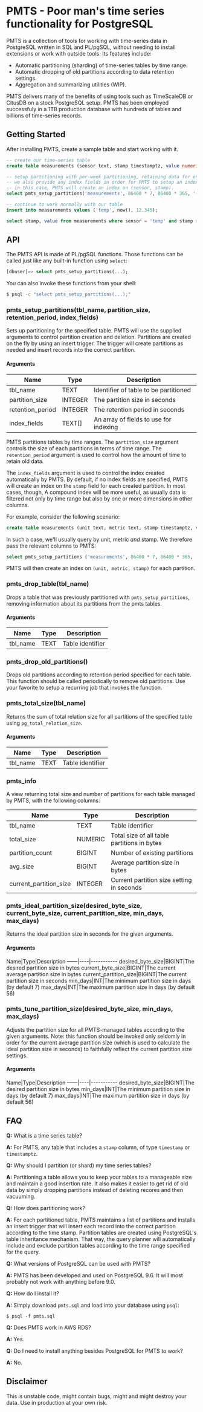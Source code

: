 # PMTS - Poor man's time series functionality for PostgreSQL

PMTS is a collection of tools for working with time-series data in PostgreSQL written in SQL and PL/pgSQL, without needing to install extensions or work with outside tools. Its features include:

- Automatic partitioning (sharding) of time-series tables by time range.
- Automatic dropping of old partitions according to data retention settings.
- Aggregation and summarizing utilities (WIP).

PMTS delivers many of the benefits of using tools such as TimeScaleDB or CitusDB on a stock PostgreSQL setup. PMTS has been employed successfuly in a 1TB production database with hundreds of tables and billions of time-series records.

## Getting Started

After installing PMTS, create a sample table and start working with it.

```SQL
-- create our time-series table
create table measurements (sensor text, stamp timestamptz, value numeric);

-- setup partitioning with per-week partitioning, retaining data for one year.
-- we also provide any index fields in order for PMTS to setup an index on relevant columns.
-- in this case, PMTS will create an index on (sensor, stamp).
select pmts_setup_partitions('measurements', 86400 * 7, 86400 * 365, '{sensor}');

-- continue to work normally with our table
insert into measurements values ('temp', now(), 12.345);

select stamp, value from measurements where sensor = 'temp' and stamp >= now() - interval '1 month';
```
## API

The PMTS API is made of PL/pgSQL functions. Those functions can be called just like any built-in function using `select`:

```SQL
[dbuser]=> select pmts_setup_partitions(...);
```

You can also invoke these functions from your shell:

```bash
$ psql -c "select pmts_setup_partitions(...);"
```

### pmts_setup_partitions(tbl_name, partition_size, retention_period, index_fields)

Sets up partitioning for the specified table. PMTS will use the supplied arguments to control partition creation and deletion. Partitions are created on the fly by using an insert trigger. The trigger will create partitions as needed and insert records into the correct partition.

#### Arguments

Name|Type|Description
----|----|-----------
tbl_name|TEXT|Identifier of table to be partitioned
partition_size|INTEGER|The partition size in seconds
retention_period|INTEGER|The retention period in seconds
index_fields|TEXT[]|An array of fields to use for indexing

PMTS partitions tables by time ranges. The `partition_size` argument controls the size of each partitions in terms of time range. The `retention_period` argument is used to control how the amount of time to retain old data.

The `index_fields` argument is used to control the index created automatically by PMTS. By default, if no index fields are specified, PMTS will create an index on the `stamp` field for each created partition. In most cases, though, A compound index will be more useful, as usually data is filtered not only by time range but also by one or more dimensions in other columns.

For example, consider the following scenario:

```SQL
create table measurements (unit text, metric text, stamp timestamptz, value numeric);
```

In such a case, we'll usually query by unit, metric *and* stamp. We therefore pass the relevant columns to PMTS:

```SQL
select pmts_setup_partitions ('measurements', 86400 * 7, 86400 * 365, '{unit, metric}');
```

PMTS will then create an index on `(unit, metric, stamp)` for each partition.

### pmts_drop_table(tbl_name)

Drops a table that was previously partitioned with `pmts_setup_partitions`, removing information about its partitions from the pmts tables.

#### Arguments

Name|Type|Description
----|----|-----------
tbl_name|TEXT|Table identifier

### pmts_drop_old_partitions()

Drops old partitions according to retention period specified for each table. This function should be called periodically to remove old partitions. Use your favorite to setup a recurring job that invokes the function.

### pmts_total_size(tbl_name)

Returns the sum of total relation size for all partitions of the specified table using `pg_total_relation_size`.

#### Arguments

Name|Type|Description
----|----|-----------
tbl_name|TEXT|Table identifier

### pmts_info

A view returning total size and number of partitions for each table managed by PMTS, with the following columns:

Name|Type|Description
----|----|-----------
tbl_name|TEXT|Table identifier
total_size|NUMERIC|Total size of all table partitions in bytes
partition_count|BIGINT|Number of existing partitions
avg_size|BIGINT|Average partition size in bytes
current_partition_size|INTEGER|Current partition size setting in seconds

### pmts_ideal_partition_size(desired_byte_size, current_byte_size, current_partition_size, min_days, max_days)

Returns the ideal partition size in seconds for the given arguments.

#### Arguments

Name|Type|Description
––––|----|-----------
desired_byte_size|BIGINT|The desired partition size in bytes
current_byte_size|BIGINT|The current average partition size in bytes
current_partition_size|BIGINT|The current partition size in seconds
min_days|INT|The minimum partition size in days (by default 7)
max_days|INT|The maximum partition size in days (by default 56)

### pmts_tune_partition_size(desired_byte_size, min_days, max_days)

Adjusts the partition size for all PMTS-managed tables according to the given arguments. Note: this function should be invoked only seldomly in order for the current average partition size (which is used to calculate the ideal partition size in seconds) to faithfully reflect the current partition size settings.

#### Arguments

Name|Type|Description
––––|----|-----------
desired_byte_size|BIGINT|The desired partition size in bytes
min_days|INT|The minimum partition size in days (by default 7)
max_days|INT|The maximum partition size in days (by default 56)

## FAQ

**Q:** What is a time series table?

**A:** For PMTS, any table that includes a `stamp` column, of type `timestamp` or `timestamptz`.

**Q:** Why should I partition (or shard) my time series tables?

**A:** Partitioning a table allows you to keep your tables to a manageable size and maintain a good insertion rate. It also makes it easier to get rid of old data by simply dropping partitions instead of deleting recores and then vacuuming.

**Q:** How does partitioning work?

**A:** For each partitioned table, PMTS maintains a list of partitions and installs an insert trigger that will insert each record into the correct partition according to the time stamp. Partition tables are created using PostgreSQL's table inheritance mechanism. That way, the query planner will automatically include and exclude partition tables according to the time range specified for the query.

**Q:** What versions of PostgreSQL can be used with PMTS?

**A:** PMTS has been developed and used on PostgreSQL 9.6. It will most probably not work with anything before 9.0.

**Q:** How do I install it?

**A:** Simply download `pmts.sql` and load into your database using `psql`:

    $ psql -f pmts.sql

**Q:** Does PMTS work in AWS RDS?

**A:** Yes.

**Q:** Do I need to install anything besides PostgreSQL for PMTS to work?

**A:** No.

## Disclaimer

This is unstable code, might contain bugs, might  and might destroy your data. Use in production at your own risk.

